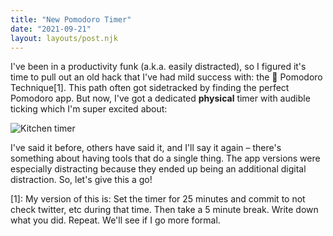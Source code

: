 ```yaml
---
title: "New Pomodoro Timer"
date: "2021-09-21"
layout: layouts/post.njk
---
```


I've been in a productivity funk (a.k.a. easily distracted), so I figured it's
time to pull out an old hack that I've had mild success with: the 🍅 Pomodoro
Technique[1]. This path often got sidetracked by finding the perfect Pomodoro
app. But now, I've got a dedicated **physical** timer with audible ticking which
I'm super excited about:

![Kitchen timer](https://us-east-1.linodeobjects.com/kinopio-uploads/TeYiXBfR7-QcuoE1YiQO8/3B608492-BFBF-444C-8408-3B6F3BE02176.jpeg)

I've said it before, others have said it, and I'll say it again – there's
something about having tools that do a single thing. The app versions were
especially distracting because they ended up being an additional digital
distraction. So, let's give this a go!

[1]: My version of this is: Set the timer for 25 minutes and commit to not check
twitter, etc during that time. Then take a 5 minute break. Write down what you
did. Repeat. We'll see if I go more formal.
